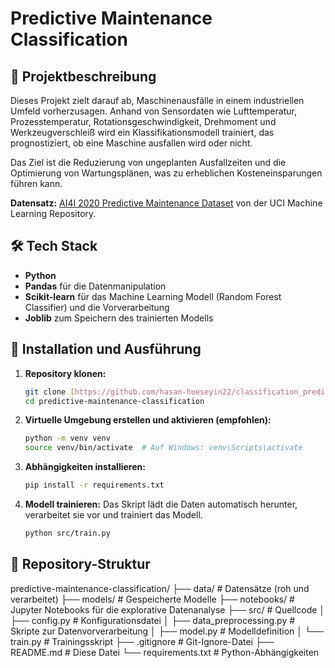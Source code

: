 # Predictive Maintenance Classification

## 📝 Projektbeschreibung

Dieses Projekt zielt darauf ab, Maschinenausfälle in einem industriellen Umfeld vorherzusagen. Anhand von Sensordaten wie Lufttemperatur, Prozesstemperatur, Rotationsgeschwindigkeit, Drehmoment und Werkzeugverschleiß wird ein Klassifikationsmodell trainiert, das prognostiziert, ob eine Maschine ausfallen wird oder nicht. 

Das Ziel ist die Reduzierung von ungeplanten Ausfallzeiten und die Optimierung von Wartungsplänen, was zu erheblichen Kosteneinsparungen führen kann.

**Datensatz:** [AI4I 2020 Predictive Maintenance Dataset](https://archive.ics.uci.edu/ml/datasets/AI4I+2020+Predictive+Maintenance+Dataset) von der UCI Machine Learning Repository.

## 🛠️ Tech Stack

- **Python**
- **Pandas** für die Datenmanipulation
- **Scikit-learn** für das Machine Learning Modell (Random Forest Classifier) und die Vorverarbeitung
- **Joblib** zum Speichern des trainierten Modells

## 🚀 Installation und Ausführung

1.  **Repository klonen:**
    ```bash
    git clone [https://github.com/hasan-hueseyin22/classification_predictive-maintenance.git](https://github.com/hasan-hueseyin22/predictive-maintenance-classification.git)
    cd predictive-maintenance-classification
    ```

2.  **Virtuelle Umgebung erstellen und aktivieren (empfohlen):**
    ```bash
    python -m venv venv
    source venv/bin/activate  # Auf Windows: venv\Scripts\activate
    ```

3.  **Abhängigkeiten installieren:**
    ```bash
    pip install -r requirements.txt
    ```

4.  **Modell trainieren:**
    Das Skript lädt die Daten automatisch herunter, verarbeitet sie vor und trainiert das Modell.
    ```bash
    python src/train.py
    ```

## 📂 Repository-Struktur
predictive-maintenance-classification/
├── data/               # Datensätze (roh und verarbeitet)
├── models/             # Gespeicherte Modelle
├── notebooks/          # Jupyter Notebooks für die explorative Datenanalyse
├── src/                # Quellcode
│   ├── config.py       # Konfigurationsdatei
│   ├── data_preprocessing.py # Skripte zur Datenvorverarbeitung
│   ├── model.py        # Modelldefinition
│   └── train.py        # Trainingsskript
├── .gitignore          # Git-Ignore-Datei
├── README.md           # Diese Datei
└── requirements.txt    # Python-Abhängigkeiten